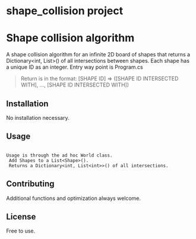 # shape_collision project

# Shape collision algorithm

A shape collision algorithm for an infinite 2D board of shapes that returns a Dictionary<int, List<int>>() of all intersections between shapes.
Each shape has a unique ID as an integer.
Entry way point is Program.cs
> Return is in the format: [SHAPE ID] => ([SHAPE ID INTERSECTED WITH], ..., [SHAPE ID INTERSECTED WITH])

## Installation

No installation necessary.

## Usage

```

Usage is through the ad hoc World class.
 Add Shapes to a List<Shape>().
 Returns a Dictionary<int, List<int>>() of all intersections.

```

## Contributing

Additional functions and optimization always welcome.

## License

Free to use.
